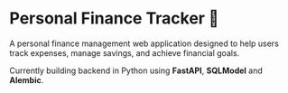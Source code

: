# Personal Finance Tracker 🏦

A personal finance management web application designed to help users track expenses, manage savings, and achieve financial goals.

Currently building backend in Python using **FastAPI**, **SQLModel** and **Alembic**.

